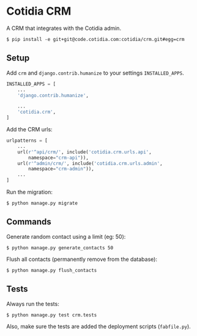 Cotidia CRM
===========

A CRM that integrates with the Cotidia admin.

    $ pip install -e git+git@code.cotidia.com:cotidia/crm.git#egg=crm

## Setup

Add `crm` and `django.contrib.humanize` to your settings `INSTALLED_APPS`.

```python
INSTALLED_APPS = [
    ...
    'django.contrib.humanize',

    ...
    'cotidia.crm',
]
```

Add the CRM urls:

```python
urlpatterns = [
    ...
    url(r'^api/crm/', include('cotidia.crm.urls.api',
        namespace="crm-api")),
    url(r'^admin/crm/', include('cotidia.crm.urls.admin',
        namespace="crm-admin")),
    ...
]
```

Run the migration:

```console
$ python manage.py migrate
```

## Commands

Generate random contact using a limit (eg: 50):

    $ python manage.py generate_contacts 50

Flush all contacts (permanently remove from the database):

    $ python manage.py flush_contacts

## Tests

Always run the tests:

    $ python manage.py test crm.tests

Also, make sure the tests are added the deployment scripts (`fabfile.py`).

